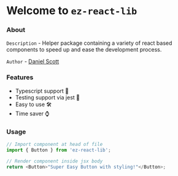 # Welcome to `ez-react-lib`

### About

`Description` - Helper package containing a variety of react based components to speed up and ease the development process.

`Author` - [Daniel Scott](https://github.com/DanielsDesigns-au)

### Features

- Typescript support 💪
- Testing support via jest 🧪
- Easy to use 🛠️
- Time saver ⌚

### Usage

```typescript
// Import component at head of file
import { Button } from 'ez-react-lib';

// Render component inside jsx body
return <Button>"Super Easy Button with styling!"</Button>;
```
